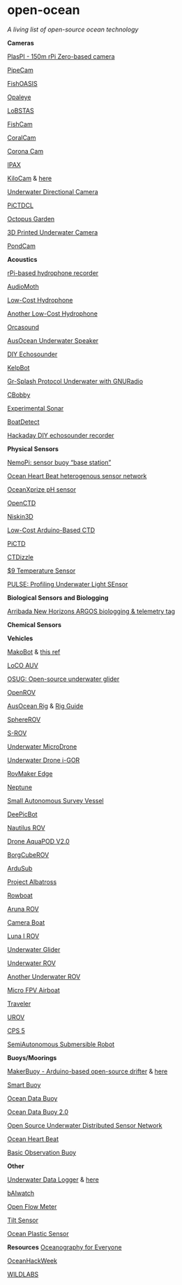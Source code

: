 # open-ocean
*A living list of open-source ocean technology*

**Cameras**

[PlasPI - 150m rPi Zero-based camera](https://www.sciencedirect.com/science/article/pii/S2468067218300919)

[PipeCam](https://hackaday.io/project/21222-pipecam-low-cost-autonomous-underwater-camera#menu-description)

[FishOASIS](https://tos.org/oceanography/article/an-optical-imaging-system-for-capturing-images-in-low-light-aquatic-habitats-using-only-ambient-light)

[Opaleye](https://github.com/suburbanmarine/opaleye)

[LoBSTAS](https://hackaday.io/project/160192-lobstas-underwater-camera-sensor)

[FishCam](https://www.sciencedirect.com/science/article/pii/S2468067220300195)

[CoralCam](https://www.sciencedirect.com/science/article/pii/S2468067219300537)

[Corona Cam](https://github.com/IanTBlack/corona_cam)

[IPAX](https://besjournals.onlinelibrary.wiley.com/doi/full/10.1111/2041-210X.13441)

[KiloCam](https://www.youtube.com/watch?v=vf54ca9IuP4) & [here](https://docs.google.com/document/d/1m6b8CYEAjqsDW6sIBxGk0Cyw4AJ0YayyD0ug5scU-L8/edit)

[Underwater Directional Camera](https://hackaday.io/project/12539-underwater-camera-with-directional-control)

[PiCTDCL](https://hackaday.io/project/92139-pictdcl)

[Octopus Garden](https://hackaday.io/project/163460-octopus-garden)

[3D Printed Underwater Camera](https://www.instructables.com/3D-Printed-Underwater-Camera/)

[PondCam](https://www.instructables.com/The-PondCam-a-Cheap-Underwater-Camera/)

**Acoustics**

[rPi-based hydrophone recorder](https://journals.plos.org/plosone/article/authors?id=10.1371/journal.pone.0130297)

[AudioMoth](https://www.sciencedirect.com/science/article/pii/S2468067219300306?via%3Dihub)

[Low-Cost Hydrophone](http://lab.wildthings.io/2016/10/19/building-a-low-cost-hydrophone/)

[Another Low-Cost Hydrophone](https://www.sciencelearn.org.nz/resources/581-make-and-use-a-hydrophone)

[Orcasound](https://www.orcasound.net/2018/04/27/orcasounds-new-live-audio-solution-from-hydrophone-to-headphone-with-a-raspberry-pi-computer-and-hls-dash-streaming-software/)

[AusOcean Underwater Speaker](https://docs.google.com/document/d/e/2PACX-1vQMI4_PIhiV4XEZmS4epEmmz1yxPt_6szFSWTjjOur-h8RFDdeLlyCaVIuYpUX4xGcYvs2RIQiwdugr/pub)

[DIY Echosounder](https://hackaday.io/project/174731-diy-echosounder)

[KelpBot](https://www2.whoi.edu/site/kelpbot/low-cost-data-collection-system/)

[Gr-Splash Protocol Underwater with GNURadio](https://hackaday.io/project/19738-gr-splash-protocol-underwater-with-gnuradio)

[CBobby](https://hackaday.io/project/174076-cbobby)

[Experimental Sonar](https://hackaday.io/project/6271-audible-freq-sonar-with-the-stellaris-launchpad)

[BoatDetect](https://hackaday.io/project/171951-boatdetect)

[Hackaday DIY echosounder recorder](https://hackaday.com/2021/09/06/homebrew-sounder-maps-the-depths-in-depth/?fbclid=IwAR2LGGlpoiFKreyoHJCJkYKdEx2-T0lru87xYlvCfQT7d5AjKCTa8HApgtA)

**Physical Sensors**

[NemoPi: sensor buoy “base station”](https://save-nemo.org/en/nemo_pi/)

[Ocean Heart Beat heterogenous sensor network](https://hackaday.io/project/11124-ocean-heart-beat)

[OceanXprize pH sensor](https://hackaday.io/project/4122-ocean-xprize-ph-sensor)

[OpenCTD](http://oceanographyforeveryone.com/project/openctd/)

[Niskin3D](http://oceanographyforeveryone.com/project/niskin3d/)

[Low-Cost Arduino-Based CTD](https://www.duo.uio.no/bitstream/handle/10852/68775/1/Low-cost-CTD-Instrument---Arduino-based-CTD-for-autonomous-measurement-platform.pdf)

[PiCTD](https://github.com/haanhouse/pictd)

[CTDizzle](https://github.com/IanTBlack/CTDizzle)

[$9 Temperature Sensor](https://www.ingentaconnect.com/content/umrsmas/bullmar/2020/00000096/00000001/art00007?crawler=true&mimetype=application/pdf)

[PULSE: Profiling Underwater Light SEnsor](https://hackaday.io/project/12125-pulse-profiling-underwater-light-sensor)

**Biological Sensors and Biologging**

[Arribada New Horizons ARGOS biologging & telemetry tag](https://arribada.org/2019/12/08/new-horizons-open-access-argos-telemetry/)

**Chemical Sensors**

**Vehicles**

[MakoBot](https://makobot-hauv.github.io) & [this ref](https://cseweb.ucsd.edu//~awilby/makobot-wilby.pdf)

[LoCO AUV](http://irvlab.cs.umn.edu/other-projects/loco-auv)

[OSUG: Open-source underwater glider](https://hackaday.io/project/20458-osug-open-source-underwater-glider)

[OpenROV](https://github.com/OpenROV/)

[AusOcean Rig](http://www.ausocean.org/s/doc/rig.html) & [Rig Guide](https://docs.google.com/document/d/e/2PACX-1vT6uoUuzZYrx7MUamo7hjr63FAS8YjyntPhlHFzassHCHK-uUGJDSmm2f7NbHgeXbRUH1hyPxVkwDXL/pub)

[SphereROV](https://hackaday.io/project/158799-sphere-rov-8bitrobots)

[S-ROV](https://hackaday.io/project/19148-s-rov-underwater-drone)

[Underwater MicroDrone](https://hackaday.io/project/173978-underwater-microdrone)

[Underwater Drone i-GOR](https://hackaday.io/project/167565-underwater-drone-i-gor)

[RovMaker Edge](https://hackaday.io/project/27781-rovmaker-edge-open-source-underwater-robot)

[Neptune](https://hackaday.io/project/3671-neptune)

[Small Autonomous Survey Vessel](https://hackaday.io/project/166552-small-autonomous-survey-vessel)

[DeePicBot](https://hackaday.io/project/11307-deepicbot)

[Nautilus ROV](https://hackaday.io/project/1447-nautilus-open-source-rov)

[Drone AquaPOD V2.0](https://hackaday.io/project/167528-drone-aquapod-v20)

[BorgCubeROV](https://hackaday.io/project/8343-borgcube-rov)

[ArduSub](https://hackaday.io/project/2025-ardusub)

[Project Albatross](https://hackaday.io/project/165920-project-albatross)

[Rowboat](https://hackaday.io/project/9475-rowboat1v)

[Aruna ROV](https://hackaday.io/project/172364-aruna-rov)

[Camera Boat](https://hackaday.io/project/12453-camera-boat)

[Luna I ROV](https://hackaday.io/project/9523-luna-i-rov)

[Underwater Glider](https://www.instructables.com/Underwater-Glider/)

[Underwater ROV](https://www.instructables.com/Underwater-ROV/)

[Another Underwater ROV](https://www.instructables.com/Build-an-Underwater-robot/)

[Micro FPV Airboat](https://www.instructables.com/Micro-FPV-Boat-From-Drone-Parts/)

[Traveler](https://www.instructables.com/Traveler-a-Wireless-Underwater-Submarine/)

[UROV](https://www.instructables.com/Remote-Controlled-Submarine-Underwater-ROV/)

[CPS 5](https://www.instructables.com/Overview-of-the-CPS-5-Underwater-Drone/)

[SemiAutonomous Submersible Robot](https://www.instructables.com/SemiAutonomous-Submersible-robot-for-underwater-re/)

**Buoys/Moorings**

[MakerBuoy - Arduino-based open-source drifter](https://www.makerbuoy.com/about-1) & [here](https://www.mdpi.com/1424-8220/20/5/1254)

[Smart Buoy](https://github.com/sk-t3ch/smart-buoy)

[Ocean Data Buoy](https://opensourceoceanweatherbuoy.wordpress.com/)

[Ocean Data Buoy 2.0](https://www.instructables.com/Ocean-Data-Buoy-20/)

[Open Source Underwater Distributed Sensor Network](https://hackaday.io/project/90610-open-source-underwater-distributed-sensor-network)

[Ocean Heart Beat](https://hackaday.io/project/11124-ocean-heart-beat)

[Basic Observation Buoy](https://secoora.org/education-outreach/basic-observation-buoy/)

**Other**

[Underwater Data Logger](https://thecavepearlproject.org/) & [here](https://hackaday.io/project/6961-the-cave-pearl-project)

[bAIwatch](https://www.hackster.io/sagarrabanana/baiwatch-deep-learning-and-surf-0fe7d0)

[Open Flow Meter](https://hackaday.io/project/176376-open-flow-meter)

[Tilt Sensor](https://hackaday.io/project/158083-cheap-underwater-tilt-current-sensor)

[Ocean Plastic Sensor](https://www.instructables.com/Remote-Controlled-Optical-Plastic-Sensor/)

**Resources**
[Oceanography for Everyone](https://oceanographyforeveryone.com)

[OceanHackWeek](https://oceanhackweek.github.io)

[WILDLABS](https://wildlabs.net)
